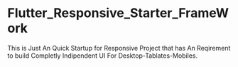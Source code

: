 # Flutter_Responsive_Starter_FrameWork
This is Just An Quick Startup for Responsive Project that has An Reqirement to build Completly Indipendent UI For Desktop-Tablates-Mobiles.
